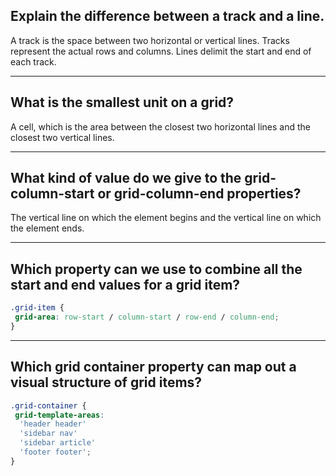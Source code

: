 ## **Explain the difference between a track and a line.**

A track is the space between two horizontal or vertical lines. Tracks represent the actual rows and columns. Lines delimit the start and end of each track.

---

## **What is the smallest unit on a grid?**

A cell, which is the area between the closest two horizontal lines and the closest two vertical lines.

---

## **What kind of value do we give to the grid-column-start or grid-column-end properties?**

The vertical line on which the element begins and the vertical line on which the element ends.

---

## **Which property can we use to combine all the start and end values for a grid item?**

```css
.grid-item {
 grid-area: row-start / column-start / row-end / column-end;
}
```

---

## **Which grid container property can map out a visual structure of grid items?**

```css
.grid-container {
 grid-template-areas:
  'header header'
  'sidebar nav'
  'sidebar article'
  'footer footer';
}
```
